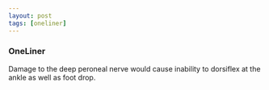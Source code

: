 ```yaml
---
layout: post
tags: [oneliner]
---
```



### OneLiner

Damage to the deep peroneal nerve would cause inability to dorsiflex at the ankle as well as foot drop.

